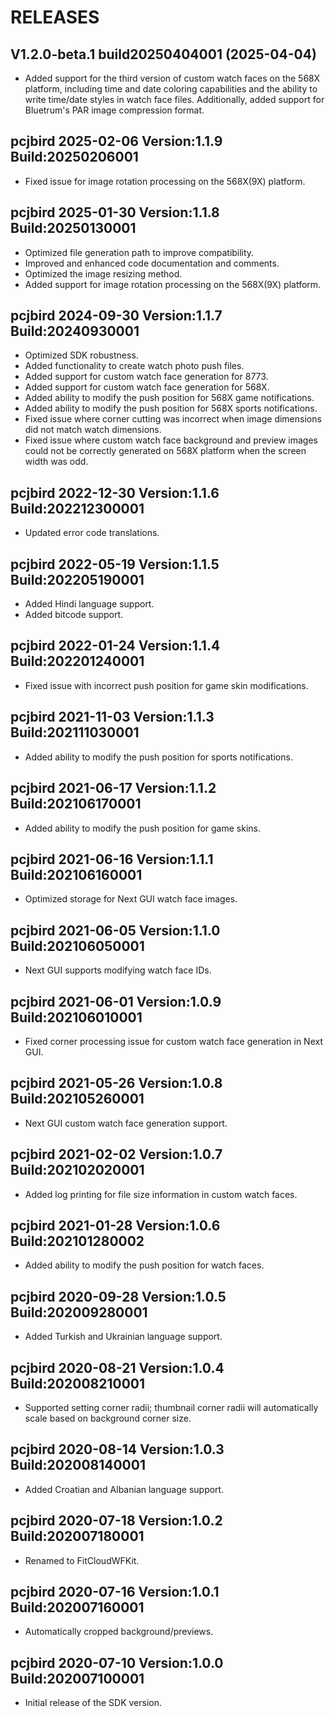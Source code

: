 # RELEASES

## V1.2.0-beta.1 build20250404001 (2025-04-04)

- Added support for the third version of custom watch faces on the 568X platform, including time and date coloring capabilities and the ability to write time/date styles in watch face files. Additionally, added support for Bluetrum's PAR image compression format.

## pcjbird 2025-02-06 Version:1.1.9 Build:20250206001

- Fixed issue for image rotation processing on the 568X(9X) platform.

## pcjbird 2025-01-30 Version:1.1.8 Build:20250130001

- Optimized file generation path to improve compatibility.
- Improved and enhanced code documentation and comments.
- Optimized the image resizing method.
- Added support for image rotation processing on the 568X(9X) platform.

## pcjbird 2024-09-30 Version:1.1.7 Build:20240930001

- Optimized SDK robustness.
- Added functionality to create watch photo push files.
- Added support for custom watch face generation for 8773.
- Added support for custom watch face generation for 568X.
- Added ability to modify the push position for 568X game notifications.
- Added ability to modify the push position for 568X sports notifications.
- Fixed issue where corner cutting was incorrect when image dimensions did not match watch dimensions.
- Fixed issue where custom watch face background and preview images could not be correctly generated on 568X platform when the screen width was odd.

## pcjbird 2022-12-30 Version:1.1.6 Build:202212300001

- Updated error code translations.

## pcjbird 2022-05-19 Version:1.1.5 Build:202205190001

- Added Hindi language support.
- Added bitcode support.

## pcjbird 2022-01-24 Version:1.1.4 Build:202201240001

- Fixed issue with incorrect push position for game skin modifications.

## pcjbird 2021-11-03 Version:1.1.3 Build:202111030001

- Added ability to modify the push position for sports notifications.

## pcjbird 2021-06-17 Version:1.1.2 Build:202106170001

- Added ability to modify the push position for game skins.

## pcjbird 2021-06-16 Version:1.1.1 Build:202106160001

- Optimized storage for Next GUI watch face images.

## pcjbird 2021-06-05 Version:1.1.0 Build:202106050001

- Next GUI supports modifying watch face IDs.

## pcjbird 2021-06-01 Version:1.0.9 Build:202106010001

- Fixed corner processing issue for custom watch face generation in Next GUI.

## pcjbird 2021-05-26 Version:1.0.8 Build:202105260001

- Next GUI custom watch face generation support.

## pcjbird 2021-02-02 Version:1.0.7 Build:202102020001

- Added log printing for file size information in custom watch faces.

## pcjbird 2021-01-28 Version:1.0.6 Build:202101280002

- Added ability to modify the push position for watch faces.

## pcjbird 2020-09-28 Version:1.0.5 Build:202009280001

- Added Turkish and Ukrainian language support.

## pcjbird 2020-08-21 Version:1.0.4 Build:202008210001

- Supported setting corner radii; thumbnail corner radii will automatically scale based on background corner size.

## pcjbird 2020-08-14 Version:1.0.3 Build:202008140001

- Added Croatian and Albanian language support.

## pcjbird 2020-07-18 Version:1.0.2 Build:202007180001

- Renamed to FitCloudWFKit.

## pcjbird 2020-07-16 Version:1.0.1 Build:202007160001

- Automatically cropped background/previews.

## pcjbird 2020-07-10 Version:1.0.0 Build:202007100001

- Initial release of the SDK version.
